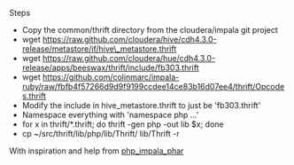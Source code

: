 Steps

* Copy the common/thrift directory from the cloudera/impala git project
* wget https://raw.github.com/cloudera/hive/cdh4.3.0-release/metastore/if/hive\_metastore.thrift
* wget https://raw.github.com/cloudera/hue/cdh4.3.0-release/apps/beeswax/thrift/include/fb303.thrift
* wget https://github.com/colinmarc/impala-ruby/raw/fbfb4f57266d9d9f9199ccdee14ce83b16d07ee4/thrift/Opcodes.thrift
* Modify the include in hive\_metastore.thrift to just be 'fb303.thrift'
* Namespace everything with 'namespace php ...'
* for x in thrift/\*.thrift; do thrift -gen php -out lib $x; done
* cp ~/src/thrift/lib/php/lib/Thrift/ lib/Thrift -r

With inspiration and help from
[php\_impala\_phar](https://github.com/rmcfrazier/php_impala_phar)
